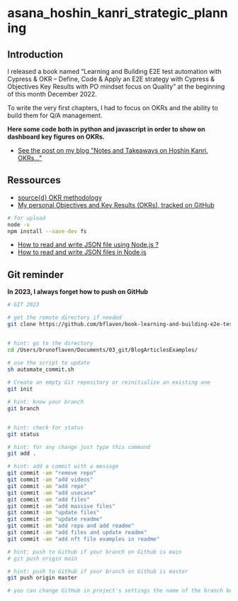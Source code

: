 # asana_hoshin_kanri_strategic_planning

## Introduction

I released a book named “Learning and Building E2E test automation with Cypress & OKR – Define, Code & Apply an E2E strategy with Cypress & Objectives Key Results with PO mindset focus on Quality” at the beginning of this month December 2022.

To write the very first chapters, I had to focus on OKRs and the ability to build them for Q/A management.

**Here some code both in python and javascript in order to show on dashboard key figures on OKRs.**


- [See the post on my blog "Notes and Takeaways on Hoshin Kanri, OKRs..."](https://flaven.fr/2023/01/notes-and-takeaways-on-hoshin-kanri-okrs/)


## Ressources

- [source{d} OKR methodology](https://github.com/src-d/okrs)
- [My personal Objectives and Key Results (OKRs), tracked on GitHub](https://github.com/AnandChowdhary/okrs)

```bash
# for upload
node -v
npm install --save-dev fs
```

- [How to read and write JSON file using Node.js ?](https://www.geeksforgeeks.org/how-to-read-and-write-json-file-using-node-js/)
- [How to read and write JSON files in Node.js](https://attacomsian.com/blog/nodejs-read-write-json-files)


## Git reminder

**In 2023, I always forget how to push on GitHub**

```bash
# GIT 2023

# get the remote directory if needed
git clone https://github.com/bflaven/book-learning-and-building-e2e-test-automation-with-cypress-and-okr.git


# hint: go to the directory
cd /Users/brunoflaven/Documents/03_git/BlogArticlesExamples/

# use the script to update
sh automate_commit.sh
 
# Create an empty Git repository or reinitialize an existing one
git init

# hint: know your branch
git branch


# hint: check for status
git status

# hint: for any change just type this command
git add .

# hint: add a commit with a message
git commit -am "remove repo"
git commit -am "add videos"
git commit -am "add repo"
git commit -am "add usecase"
git commit -am "add files"
git commit -am "add massive files"
git commit -am "update files"
git commit -am "update readme"
git commit -am "add repo and add readme"
git commit -am "add files and update readme"
git commit -am "add nft file examples in readme"

# hint: push to Github if your branch on Github is main
# git push origin main

# hint: push to Github if your branch on Github is master
git push origin master

# you can change GitHub in project's settings the name of the branch between master or main



```

